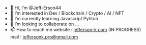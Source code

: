 - 👋 Hi, I’m @Jeff-Erson44
- 👀 I’m interested in Dev / Blockchain / Crypto / AI / NFT
- 🌱 I’m currently learning Javascript Pyhton
- 💞️ I’m looking to collaborate on ...
- 📫 How to reach me 
website : <a href="http://jefferson-k.com"> jefferson-k.com</a> (IN PROGRESS) <br>
   mail : jeffersonk.pro@gmail.com

<!---
Jeff-Erson44/Jeff-Erson44 is a ✨ special ✨ repository because its `README.md` (this file) appears on your GitHub profile.
You can click the Preview link to take a look at your changes.
--->
